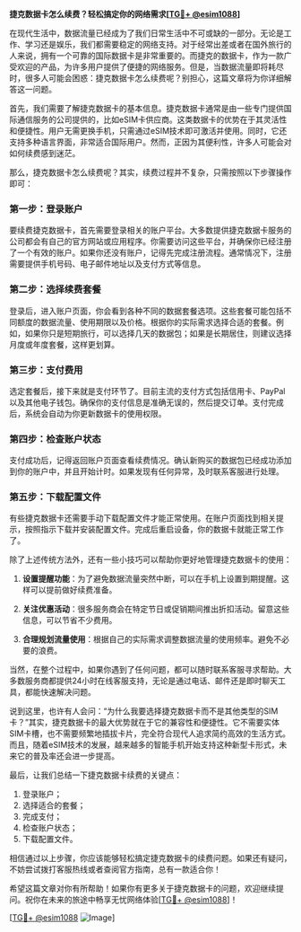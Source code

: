 **捷克数据卡怎么续费？轻松搞定你的网络需求[[TG💪+ @esim1088](https://t.me/s/esim1088)]**

在现代生活中，数据流量已经成为了我们日常生活中不可或缺的一部分。无论是工作、学习还是娱乐，我们都需要稳定的网络支持。对于经常出差或者在国外旅行的人来说，拥有一个可靠的国际数据卡是非常重要的。而捷克的数据卡，作为一款广受欢迎的产品，为许多用户提供了便捷的网络服务。但是，当数据流量即将耗尽时，很多人可能会困惑：捷克数据卡怎么续费呢？别担心，这篇文章将为你详细解答这一问题。

首先，我们需要了解捷克数据卡的基本信息。捷克数据卡通常是由一些专门提供国际通信服务的公司提供的，比如eSIM卡供应商。这类数据卡的优势在于其灵活性和便捷性。用户无需更换手机，只需通过eSIM技术即可激活并使用。同时，它还支持多种语言界面，非常适合国际用户。然而，正因为其便利性，许多人可能会对如何续费感到迷茫。

那么，捷克数据卡怎么续费呢？其实，续费过程并不复杂，只需按照以下步骤操作即可：

### **第一步：登录账户**
要续费捷克数据卡，首先需要登录相关的账户平台。大多数提供捷克数据卡服务的公司都会有自己的官方网站或应用程序。你需要访问这些平台，并确保你已经注册了一个有效的账户。如果你还没有账户，记得先完成注册流程。通常情况下，注册需要提供手机号码、电子邮件地址以及支付方式等信息。

### **第二步：选择续费套餐**
登录后，进入账户页面，你会看到各种不同的数据套餐选项。这些套餐可能包括不同额度的数据流量、使用期限以及价格。根据你的实际需求选择合适的套餐。例如，如果你只是短期旅行，可以选择几天的数据包；如果是长期居住，则建议选择月度或年度套餐，这样更划算。

### **第三步：支付费用**
选定套餐后，接下来就是支付环节了。目前主流的支付方式包括信用卡、PayPal以及其他电子钱包。确保你的支付信息是准确无误的，然后提交订单。支付完成后，系统会自动为你更新数据卡的使用权限。

### **第四步：检查账户状态**
支付成功后，记得返回账户页面查看续费情况。确认新购买的数据包已经成功添加到你的账户中，并且开始计时。如果发现有任何异常，及时联系客服进行处理。

### **第五步：下载配置文件**
有些捷克数据卡还需要手动下载配置文件才能正常使用。在账户页面找到相关提示，按照指示下载并安装配置文件。完成后重启设备，你的数据卡就能正常工作了。

除了上述传统方法外，还有一些小技巧可以帮助你更好地管理捷克数据卡的使用：

1. **设置提醒功能**：为了避免数据流量突然中断，可以在手机上设置到期提醒。这样可以提前做好续费准备。
   
2. **关注优惠活动**：很多服务商会在特定节日或促销期间推出折扣活动。留意这些信息，可以节省不少费用。

3. **合理规划流量使用**：根据自己的实际需求调整数据流量的使用频率。避免不必要的浪费。

当然，在整个过程中，如果你遇到了任何问题，都可以随时联系客服寻求帮助。大多数服务商都提供24小时在线客服支持，无论是通过电话、邮件还是即时聊天工具，都能快速解决问题。

说到这里，也许有人会问：“为什么我要选择捷克数据卡而不是其他类型的SIM卡？”其实，捷克数据卡的最大优势就在于它的兼容性和便捷性。它不需要实体SIM卡槽，也不需要频繁地插拔卡片，完全符合现代人追求简约高效的生活方式。而且，随着eSIM技术的发展，越来越多的智能手机开始支持这种新型卡形式，未来它的普及率还会进一步提高。

最后，让我们总结一下捷克数据卡续费的关键点：
1. 登录账户；
2. 选择适合的套餐；
3. 完成支付；
4. 检查账户状态；
5. 下载配置文件。

相信通过以上步骤，你应该能够轻松搞定捷克数据卡的续费问题。如果还有疑问，不妨尝试拨打客服热线或者查阅官方指南，总有一款适合你！

希望这篇文章对你有所帮助！如果你有更多关于捷克数据卡的问题，欢迎继续提问。祝你在未来的旅途中畅享无忧网络体验[[TG💪+ @esim1088](https://t.me/s/esim1088)]！

[[TG💪+ @esim1088](https://t.me/s/esim1088) ![Image](https://i.postimg.cc/4NQfJmqS/Snipaste-2025-05-13-00-14-12.png)]